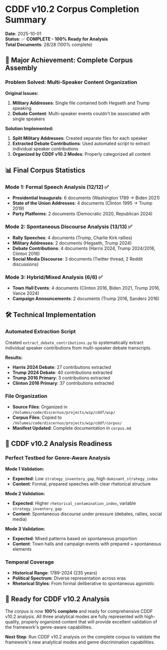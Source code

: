 # CDDF v10.2 Corpus Completion Summary

**Date**: 2025-10-01  
**Status**: ✅ **COMPLETE - 100% Ready for Analysis**  
**Total Documents**: 28/28 (100% complete)

## 🎉 Major Achievement: Complete Corpus Assembly

### **Problem Solved: Multi-Speaker Content Organization**

**Original Issues:**
1. **Military Addresses**: Single file contained both Hegseth and Trump speaking
2. **Debate Content**: Multi-speaker events couldn't be associated with single speakers

**Solution Implemented:**
1. **Split Military Addresses**: Created separate files for each speaker
2. **Extracted Debate Contributions**: Used automated script to extract individual speaker contributions
3. **Organized by CDDF v10.2 Modes**: Properly categorized all content

## 📊 Final Corpus Statistics

### **Mode 1: Formal Speech Analysis (12/12) ✅**
- **Presidential Inaugurals**: 6 documents (Washington 1789 → Biden 2021)
- **State of the Union Addresses**: 4 documents (Clinton 1995 → Trump 2019)
- **Party Platforms**: 2 documents (Democratic 2020, Republican 2024)

### **Mode 2: Spontaneous Discourse Analysis (13/13) ✅**
- **Rally Speeches**: 4 documents (Trump, Charlie Kirk rallies)
- **Military Addresses**: 2 documents (Hegseth, Trump 2024)
- **Debate Contributions**: 4 documents (Harris 2024, Trump 2024/2016, Clinton 2016)
- **Social Media Discourse**: 3 documents (Twitter thread, 2 Reddit discussions)

### **Mode 3: Hybrid/Mixed Analysis (6/6) ✅**
- **Town Hall Events**: 4 documents (Clinton 2016, Biden 2021, Trump 2016, Vance 2024)
- **Campaign Announcements**: 2 documents (Trump 2016, Sanders 2016)

## 🛠️ Technical Implementation

### **Automated Extraction Script**
Created `extract_debate_contributions.py` to systematically extract individual speaker contributions from multi-speaker debate transcripts.

**Results:**
- **Harris 2024 Debate**: 27 contributions extracted
- **Trump 2024 Debate**: 40 contributions extracted  
- **Trump 2016 Primary**: 3 contributions extracted
- **Clinton 2016 Primary**: 37 contributions extracted

### **File Organization**
- **Source Files**: Organized in `/Volumes/code/discernus/projects/wip/cddf/wip/`
- **Corpus Files**: Copied to `/Volumes/code/discernus/projects/wip/cddf/corpus/`
- **Manifest Updated**: Complete documentation in `corpus.md`

## 🎯 CDDF v10.2 Analysis Readiness

### **Perfect Testbed for Genre-Aware Analysis**

**Mode 1 Validation:**
- **Expected**: Low `strategy_inventory_gap`, high `dominant_strategy_index`
- **Content**: Formal, prepared speeches with clear rhetorical structure

**Mode 2 Validation:**
- **Expected**: Higher `rhetorical_contamination_index`, variable `strategy_inventory_gap`
- **Content**: Spontaneous discourse under pressure (debates, rallies, social media)

**Mode 3 Validation:**
- **Expected**: Mixed patterns based on spontaneous proportion
- **Content**: Town halls and campaign events with prepared + spontaneous elements

### **Temporal Coverage**
- **Historical Range**: 1789-2024 (235 years)
- **Political Spectrum**: Diverse representation across eras
- **Rhetorical Styles**: From formal deliberative to spontaneous agonistic

## 🚀 Ready for CDDF v10.2 Analysis

The corpus is now **100% complete** and ready for comprehensive CDDF v10.2 analysis. All three analytical modes are fully represented with high-quality, properly organized content that will provide excellent validation of the framework's genre-aware capabilities.

**Next Step**: Run CDDF v10.2 analysis on the complete corpus to validate the framework's new analytical modes and genre discrimination capabilities.
